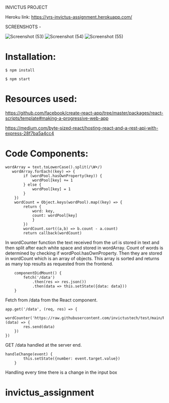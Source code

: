 INVICTUS PROJECT

Heroku link: https://yrs-invictus-assignment.herokuapp.com/

SCREENSHOTS - 

![Screenshot (53)](https://user-images.githubusercontent.com/60695111/118801787-05c51b00-b8bf-11eb-9778-77d02ecb6776.png)
![Screenshot (54)](https://user-images.githubusercontent.com/60695111/118801798-09f13880-b8bf-11eb-92f0-495c6ec8a727.png)
![Screenshot (55)](https://user-images.githubusercontent.com/60695111/118801809-0d84bf80-b8bf-11eb-86d4-e63366c776af.png)


# Installation:



```$ npm install```

```$ npm start```

# Resources used:


https://github.com/facebook/create-react-app/tree/master/packages/react-scripts/template#making-a-progressive-web-app


https://medium.com/byte-sized-react/hosting-react-and-a-rest-api-with-express-28f7ba5a4cc4



# Code Components:



```
wordArray = text.toLowerCase().split(/\W+/)
   wordArray.forEach((key) => {
        if (wordPool.hasOwnProperty(key)) {
            wordPool[key] += 1
        } else {
            wordPool[key] = 1
        }
    })
    wordCount = Object.keys(wordPool).map((key) => {
        return {
            word: key,
            count: wordPool[key]
            }
        })
        wordCount.sort((a,b) => b.count - a.count)
        return callback(wordCount)
```



In wordCounter function the text received from the url is stored in text and then split after each white space
and stored in wordArray. Count of words is determined by checking if wordPool.hasOwnProperty.
Then they are stored in wordCount which is an array of objects. This array is sorted and returns as many top results
as requested from the frontend.

```
    componentDidMount() {
        fetch('/data')
            .then(res => res.json())
            .then(data => this.setState({data: data}))
    }
```



Fetch from /data from the React component.






```
app.get('/data', (req, res) => {
    wordCounter('https://raw.githubusercontent.com/invictustech/test/main/README.md', (data) => {
        res.send(data)
    })
})
```
GET /data handled at the server end.



```
handleChange(event) {
        this.setState({number: event.target.value})
    }
```



Handling every time there is a change in the input box




        
        
        
        

# invictus_assignment

